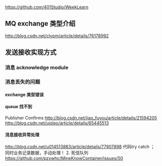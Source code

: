 

https://github.com/401Studio/WeekLearn

## MQ exchange 类型介绍
http://blog.csdn.net/clypm/article/details/76178992
## 发送接收实现方式



### 消息 acknowledge module 

### 消息丢失的问题
#### exchange 类型错误
#### queue 找不到

Publisher Confirms
http://blog.csdn.net/jiao_fuyou/article/details/21594205
http://blog.csdn.net/ujsleo/article/details/65445513
#### 消息接收异常处理
http://blog.csdn.net/u014513883/article/details/77907898
代码try catch ；同时业务记录数据，手动处理！
2. 死信队列
https://github.com/pzxwhc/MineKnowContainer/issues/50